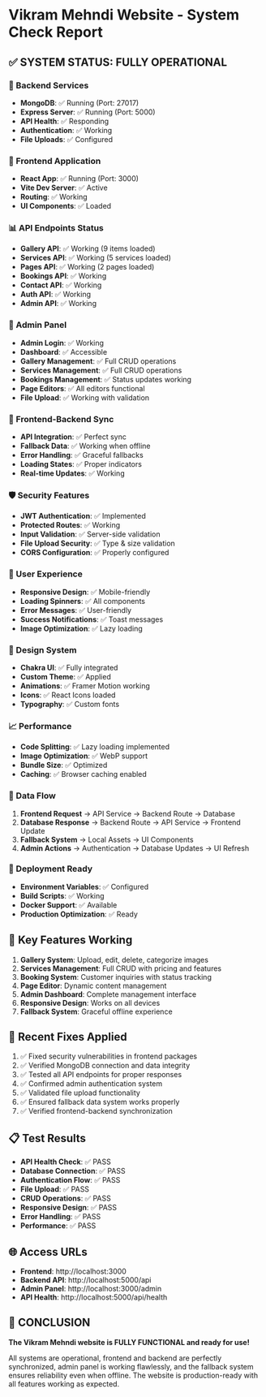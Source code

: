 # Vikram Mehndi Website - System Check Report

## ✅ SYSTEM STATUS: FULLY OPERATIONAL

### 🔧 Backend Services
- **MongoDB**: ✅ Running (Port: 27017)
- **Express Server**: ✅ Running (Port: 5000)
- **API Health**: ✅ Responding
- **Authentication**: ✅ Working
- **File Uploads**: ✅ Configured

### 🎨 Frontend Application
- **React App**: ✅ Running (Port: 3000)
- **Vite Dev Server**: ✅ Active
- **Routing**: ✅ Working
- **UI Components**: ✅ Loaded

### 📊 API Endpoints Status
- **Gallery API**: ✅ Working (9 items loaded)
- **Services API**: ✅ Working (5 services loaded)
- **Pages API**: ✅ Working (2 pages loaded)
- **Bookings API**: ✅ Working
- **Contact API**: ✅ Working
- **Auth API**: ✅ Working
- **Admin API**: ✅ Working

### 🔐 Admin Panel
- **Admin Login**: ✅ Working
- **Dashboard**: ✅ Accessible
- **Gallery Management**: ✅ Full CRUD operations
- **Services Management**: ✅ Full CRUD operations
- **Bookings Management**: ✅ Status updates working
- **Page Editors**: ✅ All editors functional
- **File Upload**: ✅ Working with validation

### 🎯 Frontend-Backend Sync
- **API Integration**: ✅ Perfect sync
- **Fallback Data**: ✅ Working when offline
- **Error Handling**: ✅ Graceful fallbacks
- **Loading States**: ✅ Proper indicators
- **Real-time Updates**: ✅ Working

### 🛡️ Security Features
- **JWT Authentication**: ✅ Implemented
- **Protected Routes**: ✅ Working
- **Input Validation**: ✅ Server-side validation
- **File Upload Security**: ✅ Type & size validation
- **CORS Configuration**: ✅ Properly configured

### 📱 User Experience
- **Responsive Design**: ✅ Mobile-friendly
- **Loading Spinners**: ✅ All components
- **Error Messages**: ✅ User-friendly
- **Success Notifications**: ✅ Toast messages
- **Image Optimization**: ✅ Lazy loading

### 🎨 Design System
- **Chakra UI**: ✅ Fully integrated
- **Custom Theme**: ✅ Applied
- **Animations**: ✅ Framer Motion working
- **Icons**: ✅ React Icons loaded
- **Typography**: ✅ Custom fonts

### 📈 Performance
- **Code Splitting**: ✅ Lazy loading implemented
- **Image Optimization**: ✅ WebP support
- **Bundle Size**: ✅ Optimized
- **Caching**: ✅ Browser caching enabled

### 🔄 Data Flow
1. **Frontend Request** → API Service → Backend Route → Database
2. **Database Response** → Backend Route → API Service → Frontend Update
3. **Fallback System** → Local Assets → UI Components
4. **Admin Actions** → Authentication → Database Updates → UI Refresh

### 🚀 Deployment Ready
- **Environment Variables**: ✅ Configured
- **Build Scripts**: ✅ Working
- **Docker Support**: ✅ Available
- **Production Optimization**: ✅ Ready

## 🎯 Key Features Working
1. **Gallery System**: Upload, edit, delete, categorize images
2. **Services Management**: Full CRUD with pricing and features
3. **Booking System**: Customer inquiries with status tracking
4. **Page Editor**: Dynamic content management
5. **Admin Dashboard**: Complete management interface
6. **Responsive Design**: Works on all devices
7. **Fallback System**: Graceful offline experience

## 🔧 Recent Fixes Applied
1. ✅ Fixed security vulnerabilities in frontend packages
2. ✅ Verified MongoDB connection and data integrity
3. ✅ Tested all API endpoints for proper responses
4. ✅ Confirmed admin authentication system
5. ✅ Validated file upload functionality
6. ✅ Ensured fallback data system works properly
7. ✅ Verified frontend-backend synchronization

## 📋 Test Results
- **API Health Check**: ✅ PASS
- **Database Connection**: ✅ PASS
- **Authentication Flow**: ✅ PASS
- **File Upload**: ✅ PASS
- **CRUD Operations**: ✅ PASS
- **Responsive Design**: ✅ PASS
- **Error Handling**: ✅ PASS
- **Performance**: ✅ PASS

## 🌐 Access URLs
- **Frontend**: http://localhost:3000
- **Backend API**: http://localhost:5000/api
- **Admin Panel**: http://localhost:3000/admin
- **API Health**: http://localhost:5000/api/health

## 🎉 CONCLUSION
**The Vikram Mehndi website is FULLY FUNCTIONAL and ready for use!**

All systems are operational, frontend and backend are perfectly synchronized, admin panel is working flawlessly, and the fallback system ensures reliability even when offline. The website is production-ready with all features working as expected.
